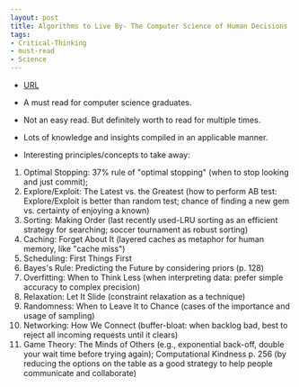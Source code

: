 ```yaml
---
layout: post
title: Algorithms to Live By- The Computer Science of Human Decisions
tags:
- Critical-Thinking
- must-read
- Science
---
```



- [URL](https://www.goodreads.com/book/show/25666050-algorithms-to-live-by)

- A must read for computer science graduates.
- Not an easy read. But definitely worth to read for multiple times.
- Lots of knowledge and insights compiled in an applicable manner.


- Interesting principles/concepts to take away:

1. Optimal Stopping: 37% rule of "optimal stopping" (when to stop looking and just commit);
2. Explore/Exploit: The Latest vs. the Greatest (how to perform AB test: Explore/Exploit is better than random test; chance of finding a new gem vs. certainty of enjoying a known)
3. Sorting: Making Order (last recently used-LRU sorting as an efficient strategy for searching; soccer tournament as robust sorting)
4. Caching: Forget About It (layered caches as metaphor for human memory, like "cache miss")
5. Scheduling: First Things First
6. Bayes's Rule: Predicting the Future by considering priors (p. 128)
7. Overfitting: When to Think Less (when interpreting data: prefer simple accuracy to complex precision)
8. Relaxation: Let It Slide (constraint relaxation as a technique)
9. Randomness: When to Leave It to Chance (cases of the importance and usage of sampling)
10. Networking: How We Connect (buffer-bloat: when backlog bad, best to reject all incoming requests until it clears)
11. Game Theory: The Minds of Others (e.g., exponential back-off, double your wait time before trying again); Computational Kindness p. 256 (by reducing the options on the table as a good strategy to help people communicate and collaborate)
